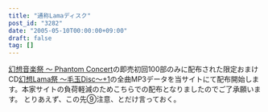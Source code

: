 ```yaml
---
title: "通称Lamaディスク"
post_id: "3282"
date: "2005-05-10T00:00:00+09:00"
draft: false
tag: []
---
```



[幻想音楽祭 ～ Phantom Concert](http://tsubu.s104.xrea.com/thcd/)の即売初回100部のみに配布された限定おまけCD[幻想Lama祭 ～毛玉Disc～+1](http://lama.danmaq.com/lama/)の全曲MP3データを当サイトにて配布開始します。本家サイトの負荷軽減のためこちらでの配布となりましたのでご了承願います。 とりあえず、この先⑨注意、とだけ言っておく。
